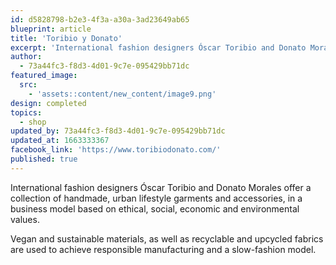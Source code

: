 ```yaml
---
id: d5828798-b2e3-4f3a-a30a-3ad23649ab65
blueprint: article
title: 'Toribio y Donato'
excerpt: 'International fashion designers Óscar Toribio and Donato Morales'
author:
  - 73a44fc3-f8d3-4d01-9c7e-095429bb71dc
featured_image:
  src:
    - 'assets::content/new_content/image9.png'
design: completed
topics:
  - shop
updated_by: 73a44fc3-f8d3-4d01-9c7e-095429bb71dc
updated_at: 1663333367
facebook_link: 'https://www.toribiodonato.com/'
published: true
---
```

International fashion designers Óscar Toribio and Donato Morales offer a collection of  handmade, urban lifestyle garments and accessories, in a business model based on ethical, social, economic and environmental values. 

Vegan and sustainable materials, as well as recyclable and upcycled fabrics are used to achieve responsible manufacturing and a slow-fashion model.